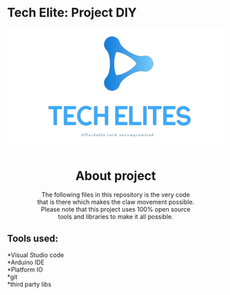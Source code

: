# Tech Elite: Project DIY

![company logo](TechElitesLogo.png)

<h1 align="center">
About project
</h1>

<p align="center"> 
The following files in this repository is the very code <br> 
that is there which makes the claw movement possible. <br> 
Please note that this project uses 100% open source <br> 
tools and libraries to make it all possible. <br>
</p>

## Tools used: <br>
*Visual Studio code <br>
*Arduino IDE <br>
*Platform IO <br>
*git <br>
*third party libs <br>


